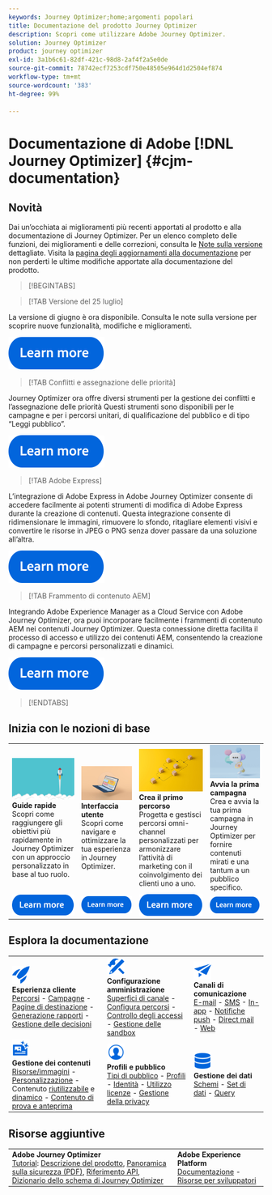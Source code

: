 ```yaml
---
keywords: Journey Optimizer;home;argomenti popolari
title: Documentazione del prodotto Journey Optimizer
description: Scopri come utilizzare Adobe Journey Optimizer.
solution: Journey Optimizer
product: journey optimizer
exl-id: 3a1b6c61-82df-421c-98d8-2af4f2a5e0de
source-git-commit: 78742ecf7253cdf750e48505e964d1d2504ef874
workflow-type: tm+mt
source-wordcount: '383'
ht-degree: 99%

---
```


# Documentazione di Adobe [!DNL Journey Optimizer] {#cjm-documentation}

## Novità

Dai un’occhiata ai miglioramenti più recenti apportati al prodotto e alla documentazione di Journey Optimizer. Per un elenco completo delle funzioni, dei miglioramenti e delle correzioni, consulta le [Note sulla versione](using/rn/release-notes.md) dettagliate. Visita la [pagina degli aggiornamenti alla documentazione](using/rn/documentation-updates.md) per non perderti le ultime modifiche apportate alla documentazione del prodotto.

>[!BEGINTABS]

>[!TAB Versione del 25 luglio]

La versione di giugno è ora disponibile. Consulta le note sulla versione per scoprire nuove funzionalità, modifiche e miglioramenti.

[![ulteriori informazioni](using/assets/do-not-localize/learn-more-button.svg)](using/rn/release-notes.md)

>[!TAB Conflitti e assegnazione delle priorità]

Journey Optimizer ora offre diversi strumenti per la gestione dei conflitti e l’assegnazione delle priorità Questi strumenti sono disponibili per le campagne e per i percorsi unitari, di qualificazione del pubblico e di tipo “Leggi pubblico”.

[![Ulteriori informazioni](using/assets/do-not-localize/learn-more-button.svg)](using/conflict-prioritization/gs-conflict-prioritization.md)

>[!TAB Adobe Express]

L’integrazione di Adobe Express in Adobe Journey Optimizer consente di accedere facilmente ai potenti strumenti di modifica di Adobe Express durante la creazione di contenuti. Questa integrazione consente di ridimensionare le immagini, rimuovere lo sfondo, ritagliare elementi visivi e convertire le risorse in JPEG o PNG senza dover passare da una soluzione all’altra.

[![Ulteriori informazioni](using/assets/do-not-localize/learn-more-button.svg)](using/integrations/express.md)

<!--
>[!TAB AI Assistant]

Immerse yourself in a hands-on experience with our [AI Assistant](../help/using/content-management/gs-generative.md) live feature preview, designed to let you explore its features firsthand and fully understand its capabilities.

[![learn more](using/assets/do-not-localize/try-it-button.svg)](https://experienceleague.adobe.com/it/apps/journey-optimizer/ai-assistant-content-accelerator){target="_blank"}-->

>[!TAB Frammento di contenuto AEM]

Integrando Adobe Experience Manager as a Cloud Service con Adobe Journey Optimizer, ora puoi incorporare facilmente i frammenti di contenuto AEM nei contenuti Journey Optimizer. Questa connessione diretta facilita il processo di accesso e utilizzo dei contenuti AEM, consentendo la creazione di campagne e percorsi personalizzati e dinamici.

[![Ulteriori informazioni](using/assets/do-not-localize/learn-more-button.svg)](using/integrations/aem-fragments.md)


>[!ENDTABS]

## Inizia con le nozioni di base

<table style="table-layout:fixed">
  <tr style="border: 0;">
    <td>
    <a href="using/start/quick-start.md"><img src="using/assets/do-not-localize/start-quick.png"></a>
    <div><strong>Guide rapide</strong><br/>Scopri come raggiungere gli obiettivi più rapidamente in Journey Optimizer con un approccio personalizzato in base al tuo ruolo.</div>
    </td>
    <td>
    <a href="using/start/user-interface.md"><img src="using/assets/do-not-localize/start-interface.jpeg"></a>
    <div><strong>Interfaccia utente</strong><br/>Scopri come navigare e ottimizzare la tua esperienza in Journey Optimizer.</div>
    </td>
    <td>
    <a href="using/building-journeys/journey-gs.md"><img src="using/assets/do-not-localize/start-journey.jpeg"></a>
    <div><strong>Crea il primo percorso</strong><br/>Progetta e gestisci percorsi omni-channel personalizzati per armonizzare l’attività di marketing con il coinvolgimento dei clienti uno a uno. 
    </div>
    </td>
    <td>
    <a href="using/campaigns/create-campaign.md"><img src="using/assets/do-not-localize/start-campaign.jpeg"></a>
    <div><strong>Avvia la prima campagna</strong><br/>Crea e avvia la tua prima campagna in Journey Optimizer per fornire contenuti mirati e una tantum a un pubblico specifico.</div>
    </td>
  </tr>
  <tr style="border: 0;">
    <td align="center"><a href="using/start/quick-start.md"><img src="using/assets/do-not-localize/learn-more-button.svg"></a></td>
    <td align="center"><a href="using/start/user-interface.md"><img src="using/assets/do-not-localize/learn-more-button.svg"></a></td>
    <td align="center"><a href="using/building-journeys/journey-gs.md"><img src="using/assets/do-not-localize/learn-more-button.svg"></a></td>
    <td align="center"><a href="using/campaigns/create-campaign.md"><img src="using/assets/do-not-localize/learn-more-button.svg"></a></td>
    </tr>
</table>

## Esplora la documentazione

<table style="table-layout:auto">
  <tr style="border: 0;">
    <td>
      <img src="using/assets/do-not-localize/icon-quick-start.svg" width="35px"><br/>
      <strong>Esperienza cliente</strong><br/><a href="using/building-journeys/journey.md">Percorsi</a> - <a href="using/campaigns/get-started-with-campaigns.md">Campagne</a> - <a href="using/landing-pages/get-started-lp.md">Pagine di destinazione</a> - <a href="using/reports/live-report.md">Generazione rapporti</a> - <a href="using/offers/get-started/starting-offer-decisioning.md">Gestione delle decisioni</a>
    </td>
    <td>
      <img src="using/assets/do-not-localize/icon-configure.svg" width="35px"><br/>
      <strong>Configurazione<br/>amministrazione</strong><br/><a href="using/configuration/channel-surfaces.md">Superfici di canale</a> - <a href="using/configuration/about-data-sources-events-actions.md">Configura percorsi</a> - <a href="using/administration/permissions-overview.md">Controllo degli accessi</a> - <a href="using/administration/sandboxes.md">Gestione delle sandbox</a>
    </td>
    <td>
      <img src="using/assets/do-not-localize/icon-campaign.svg" width="35px"><br/>
      <strong>Canali di comunicazione</strong><br/><a href="using/email/get-started-email.md">E-mail</a> - <a href="using/sms/get-started-sms.md">SMS</a> - <a href="using/in-app/get-started-in-app.md">In-app</a> - <a href="using/push/get-started-push.md">Notifiche push</a> - <a href="using/direct-mail/get-started-direct-mail.md">Direct mail</a> - <a href="using/web/get-started-web.md">Web</a>
    </td>
  </tr>
  <tr style="border: 0;">
    <td>
      <img src="using/assets/do-not-localize/icon-content.svg" width="35px"><br/>
      <strong>Gestione dei contenuti</strong><br/><a href="using/integrations/assets.md">Risorse/immagini</a> - <a href="using/personalization/personalize.md">Personalizzazione</a> - Contenuto <a href="using/content-management/content-templates.md">riutilizzabile</a> e <a href="using/personalization/dynamic-content.md">dinamico</a> - <a href="using/content-management/preview-test.md">Contenuto di prova e anteprima</a>
    </td>
    <td>
      <img src="using/assets/do-not-localize/icon_profile-audience.svg" width="35px"><br/>
      <strong>Profili e pubblico</strong><br/><a href="using/audience/about-audiences.md">Tipi di pubblico</a> - <a href="using/audience/get-started-profiles.md">Profili</a> - <a href="using/audience/get-started-identity.md">Identità</a> - <a href="using/audience/license-usage.md">Utilizzo licenze</a> - <a href="using/privacy/get-started-privacy.md">Gestione della privacy</a>
    </td>
    <td>
      <img src="using/assets/do-not-localize/icon-data.svg" width="35px"><br/>
      <strong>Gestione dei dati</strong><br/><a href="using/data/get-started-schemas.md">Schemi</a> - <a href="using/data/get-started-datasets.md">Set di dati</a> - <a href="using/data/get-started-queries.md">Query</a>
    </td>
  </tr>
</table>

## Risorse aggiuntive

<table style="table-layout:fixed"><tr style="border: 0;">
<td><strong>Adobe Journey Optimizer</strong><br/><a href="https://experienceleague.adobe.com/docs/journey-optimizer-learn/tutorials/overview.html?lang=it" target="_blank">Tutorial</a>: <a href="https://helpx.adobe.com/it/legal/product-descriptions/adobe-journey-optimizer.html" target="_blank">Descrizione del prodotto</a>, <a href="https://www.adobe.com/content/dam/cc/en/security/pdfs/AJO_SecurityOverview.pdf" target="_blank">Panoramica sulla sicurezza (PDF)</a>, <a href="https://developer.adobe.com/journey-optimizer-apis/" target="_blank">Riferimento API</a>, <a href="https://experienceleague.adobe.com/tools/ajo-schemas/schema-dictionary.html?lang=it" target="_blank">Dizionario dello schema di Journey Optimizer</a>

</td>
<td><strong>Adobe Experience Platform</strong><br/>
<a href="https://experienceleague.adobe.com/docs/experience-platform/landing/home.html?lang=it" target="_blank">Documentazione</a> - <a href="https://www.adobe.com/it/experience-platform/documentation-and-developer-resources.html" target="_blank">Risorse per sviluppatori</a>
</td>
</tr></table>

<!--table style="table-layout:auto"><tr style="border: 0;"><td><img src="using/assets/do-not-localize/newsletter.png"></td><td>
<b>Stay informed and elevate your Adobe Journey Optimizer experience!</b><br/>Sign up for our quarterly newsletter. Gain exclusive access to the latest product updates, captivating stories, real-world use cases, valuable tips, and more – all delivered directly to your inbox every quarter. <a href="https://www.adobe.com/subscription/Adobe_Journey_Optimizer_NL.html">Sign up today!</a></td></tr></table-->
